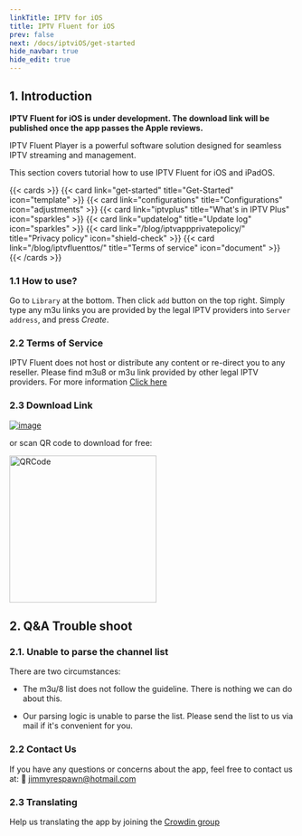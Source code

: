 ```yaml
---
linkTitle: IPTV for iOS
title: IPTV Fluent for iOS
prev: false
next: /docs/iptviOS/get-started
hide_navbar: true
hide_edit: true
---
```


## 1. Introduction

**IPTV Fluent for iOS is under development. The download link will be published once the app passes the Apple reviews.**

IPTV Fluent Player is a powerful software solution designed for seamless IPTV streaming and management.

This section covers tutorial how to use IPTV Fluent for iOS and iPadOS.

{{< cards >}}
  {{< card link="get-started" title="Get-Started" icon="template" >}}
  {{< card link="configurations" title="Configurations" icon="adjustments" >}}
  {{< card link="iptvplus" title="What's in IPTV Plus" icon="sparkles" >}}
  {{< card link="updatelog" title="Update log" icon="sparkles" >}}
  {{< card link="/blog/iptvappprivatepolicy/" title="Privacy policy" icon="shield-check" >}}
  {{< card link="/blog/iptvfluenttos/" title="Terms of service" icon="document" >}}
{{< /cards >}}

### 1.1 How to use?

Go to `Library` at the bottom. Then click `add` button on the top right. Simply type any m3u links you are provided by the legal IPTV providers into `Server address`,  and press _Create_.

### 2.2 Terms of Service

IPTV Fluent does not host or distribute any content or re-direct you to any reseller. Please find m3u8 or m3u link provided by other legal IPTV providers. For more information [Click here](/blog/iptvfluenttos/)

### 2.3 Download Link

[![image](https://od.lk/s/221204631_BUHm4/AppStoreDownloadBadge.png#left)](https://apps.apple.com/app/id6744343679?ct=officialwebsite)

or scan QR code to download for free:

<img src="/images/IPTVFluentAppStoreQRCode.webp" width="260" alt="QRCode" />

## 2. Q&A Trouble shoot

### 2.1. Unable to parse the channel list

There are two circumstances:

- The m3u/8 list does not follow the guideline. There is nothing we can do about this.

- Our parsing logic is unable to parse the list. Please send the list to us via mail if it's convenient for you.

### 2.2 Contact Us

If you have any questions or concerns about the app, feel free to contact us at: 📧 jimmyrespawn@hotmail.com

### 2.3 Translating

Help us translating the app by joining the [Crowdin group](https://crowdin.com/project/iptvfluentswift)